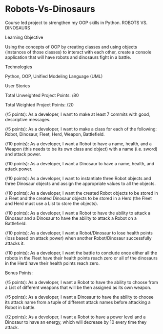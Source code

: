 # Robots-Vs-Dinosaurs
Course led project to strengthen my OOP skills in Python.
ROBOTS VS. DINOSAURS

Learning Objective

Using the concepts of OOP by creating classes and using objects (instances of those classes) to interact with each other, create a console application that will have robots and dinosaurs fight in a battle.

Technologies

Python, OOP, Unified Modeling Language (UML)

User Stories

Total Unweighted Project Points: /80

Total Weighted Project Points: /20

(/5 points): As a developer, I want to make at least 7 commits with good, descriptive messages.

(/5 points): As a developer, I want to make a class for each of the following: Robot, Dinosaur, Fleet, Herd, Weapon, Battlefield.

(/10 points): As a developer, I want a Robot to have a name, health, and a Weapon (this needs to be its own class and object) with a name (i.e. sword) and attack power.

(/10 points): As a developer, I want a Dinosaur to have a name, health, and attack power.

(/10 points): As a developer, I want to instantiate three Robot objects and three Dinosaur objects and assign the appropriate values to all the objects.

(/10 points): As a developer, I want the created Robot objects to be stored in a Fleet and the created Dinosaur objects to be stored in a Herd (the Fleet and Herd must use a List to store the objects).

(/10 points): As a developer, I want a Robot to have the ability to attack a Dinosaur and a Dinosaur to have the ability to attack a Robot on a Battlefield.

(/10 points): As a developer, I want a Robot/Dinosaur to lose health points (loss based on attack power) when another Robot/Dinosaur successfully attacks it.

(/10 points): As a developer, I want the battle to conclude once either all the robots in the Fleet have their health points reach zero or all of the dinosaurs in the Herd have their health points reach zero.

Bonus Points:

(/5 points): As a developer, I want a Robot to have the ability to choose from a List of different weapons that will be then assigned as its own weapon.

(/5 points): As a developer, I want a Dinosaur to have the ability to choose its attack name from a tuple of different attack names before attacking a Robot in battle.

(/2 points): As a developer, I want a Robot to have a power level and a Dinosaur to have an energy, which will decrease by 10 every time they attack.
